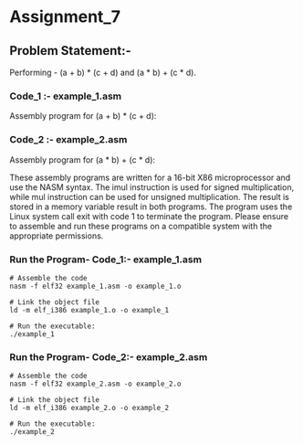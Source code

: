 
# Assignment_7

## Problem Statement:-

Performing - (a + b) * (c + d) and (a * b) + (c * d).


### Code_1 :- example_1.asm
Assembly program for (a + b) * (c + d):

### Code_2 :- example_2.asm
Assembly program for (a * b) + (c * d):

These assembly programs are written for a 16-bit X86 microprocessor and use the NASM syntax. The imul instruction is used for signed multiplication, while mul instruction can be used for unsigned multiplication. The result is stored in a memory variable result in both programs. The program uses the Linux system call exit with code 1 to terminate the program. Please ensure to assemble and run these programs on a compatible system with the appropriate permissions.

### Run the Program- Code_1:-  example_1.asm

	# Assemble the code
	nasm -f elf32 example_1.asm -o example_1.o

	# Link the object file
	ld -m elf_i386 example_1.o -o example_1

	# Run the executable:
	./example_1
	
### Run the Program- Code_2:-  example_2.asm

	# Assemble the code
	nasm -f elf32 example_2.asm -o example_2.o

	# Link the object file
	ld -m elf_i386 example_2.o -o example_2

	# Run the executable:
	./example_2

